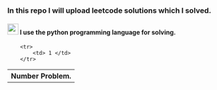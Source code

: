 ### <h3>In this repo I will upload  leetcode solutions which I solved.</h3>
<h4><img src="https://upload.wikimedia.org/wikipedia/commons/thumb/0/0a/Python.svg/768px-Python.svg.png" width="25px"> I use  the python programming language for solving. </h4>

<table>
        <tr>
            <th> Number Problem.</th>
        </tr>
        
        <tr>
            <td> 1 </td>
        </tr>
        
</table>
